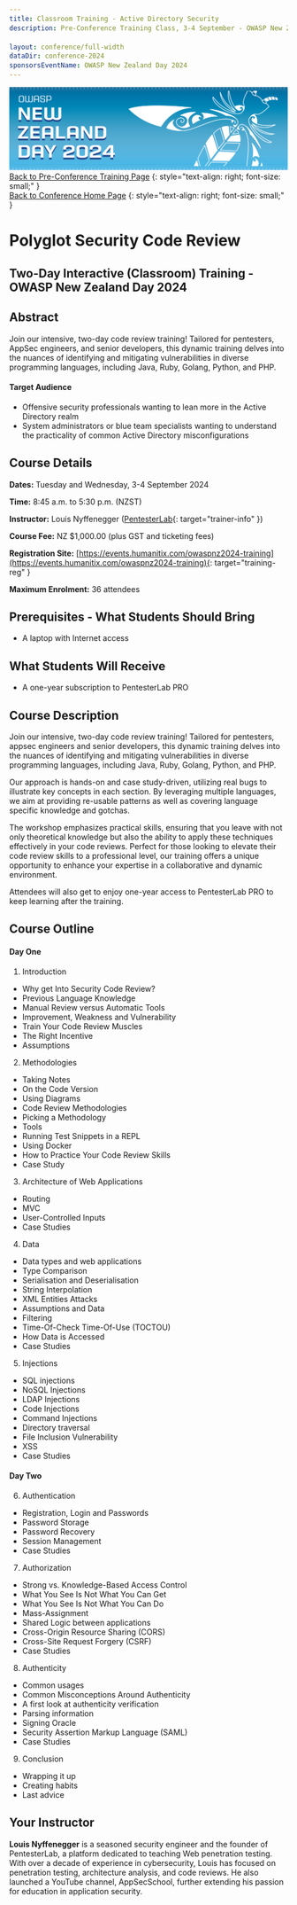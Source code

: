 ```yaml
---
title: Classroom Training - Active Directory Security
description: Pre-Conference Training Class, 3-4 September - OWASP New Zealand Day 2024 

layout: conference/full-width
dataDir: conference-2024
sponsorsEventName: OWASP New Zealand Day 2024
---
```


[![Web Banner](/assets/images/2024_Banner_Graphic.jpg)](/conference/)   
[Back to Pre-Conference Training Page](training.md)
{: style="text-align: right; font-size: small;" }   
[Back to Conference Home Page](index.md)
{: style="text-align: right; font-size: small;" }   

# Polyglot Security Code Review

## Two-Day Interactive (Classroom) Training - OWASP New Zealand Day 2024

## Abstract

Join our intensive, two-day code review training! Tailored for pentesters, AppSec engineers, and senior developers, 
this dynamic training delves into the nuances of identifying and mitigating vulnerabilities in diverse programming languages, 
including Java, Ruby, Golang, Python, and PHP.

#### Target Audience

* Offensive security professionals wanting to lean more in the Active Directory realm   
* System administrators or blue team specialists wanting to understand the practicality of common Active Directory misconfigurations

## Course Details 

**Dates:** Tuesday and Wednesday, 3-4 September 2024

**Time:** 8:45 a.m. to 5:30 p.m. (NZST)

**Instructor:** Louis Nyffenegger ([PentesterLab](https://tierzerosecurity.co.nz/){: target="trainer-info" })   

**Course Fee:** NZ $1,000.00 (plus GST and ticketing fees)

**Registration Site:** [https://events.humanitix.com/owaspnz2024-training](https://events.humanitix.com/owaspnz2024-training){: target="training-reg" }

**Maximum Enrolment:** 36 attendees

## Prerequisites - What Students Should Bring

* A laptop with Internet access 

## What Students Will Receive

* A one-year subscription to PentesterLab PRO

## Course Description

Join our intensive, two-day code review training! Tailored for pentesters, appsec engineers and senior developers, this dynamic training delves into the nuances of identifying and mitigating vulnerabilities in diverse programming languages, including Java, Ruby, Golang, Python, and PHP.

Our approach is hands-on and case study-driven, utilizing real bugs to illustrate key concepts in each section. By leveraging multiple languages, we aim at providing re-usable patterns as well as covering language specific knowledge and gotchas.

The workshop emphasizes practical skills, ensuring that you leave with not only theoretical knowledge but also the ability to apply these techniques effectively in your code reviews. Perfect for those looking to elevate their code review skills to a professional level, our training offers a unique opportunity to enhance your expertise in a collaborative and dynamic environment.

Attendees will also get to enjoy one-year access to PentesterLab PRO to keep learning after the training.

## Course Outline 

#### Day One

1. Introduction   
- Why get Into Security Code Review?   
- Previous Language Knowledge   
- Manual Review versus Automatic Tools   
- Improvement, Weakness and Vulnerability   
- Train Your Code Review Muscles   
- The Right Incentive   
- Assumptions

2. Methodologies   
- Taking Notes   
- On the Code Version   
- Using Diagrams   
- Code Review Methodologies   
- Picking a Methodology   
- Tools   
- Running Test Snippets in a REPL   
- Using Docker   
- How to Practice Your Code Review Skills   
- Case Study

3. Architecture of Web Applications   
- Routing   
- MVC   
- User-Controlled Inputs   
- Case Studies

4. Data   
- Data types and web applications   
- Type Comparison   
- Serialisation and Deserialisation   
- String Interpolation   
- XML Entities Attacks   
- Assumptions and Data   
- Filtering   
- Time-Of-Check Time-Of-Use (TOCTOU)   
- How Data is Accessed   
- Case Studies

5. Injections   
- SQL injections   
- NoSQL Injections   
- LDAP Injections   
- Code Injections   
- Command Injections   
- Directory traversal   
- File Inclusion Vulnerability   
- XSS   
- Case Studies

#### Day Two

6. Authentication   
- Registration, Login and Passwords   
- Password Storage   
- Password Recovery   
- Session Management   
- Case Studies

7. Authorization   
- Strong vs. Knowledge-Based Access Control   
- What You See Is Not What You Can Get   
- What You See Is Not What You Can Do   
- Mass-Assignment   
- Shared Logic between applications   
- Cross-Origin Resource Sharing (CORS)   
- Cross-Site Request Forgery (CSRF)   
- Case Studies

8. Authenticity   
- Common usages   
- Common Misconceptions Around Authenticity   
- A first look at authenticity verification   
- Parsing information   
- Signing Oracle   
- Security Assertion Markup Language (SAML)   
- Case Studies

9. Conclusion   
- Wrapping it up   
- Creating habits   
- Last advice

## Your Instructor

**Louis Nyffenegger**  is a seasoned security engineer and the founder of PentesterLab, a platform dedicated to teaching Web 
penetration testing. With over a decade of experience in cybersecurity, Louis has focused on penetration testing, architecture 
analysis, and code reviews. He also launched a YouTube channel, AppSecSchool, further extending his passion for education in 
application security.
